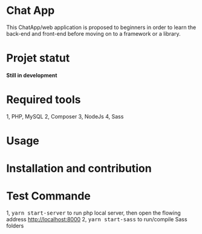 # Chat App
This ChatApp/web application is proposed to beginners in order to learn the back-end and front-end before moving on to a framework or a library.
# Projet statut
<h4>Still in development</h4>

# Required tools

1, PHP, MySQL
2, Composer
3, NodeJs 
4, Sass

# Usage

# Installation and contribution


# Test Commande

1, <kbd>yarn start-server</kbd> to run php local server, then open the flowing address <a href="http://localhost:8000">http://localhost:8000</a>
2, <kbd>yarn start-sass</kbd> to run/compile Sass folders
